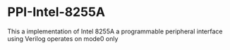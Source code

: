 # PPI-Intel-8255A
This a implementation of Intel 8255A a programmable peripheral interface using Verilog
operates on mode0 only

